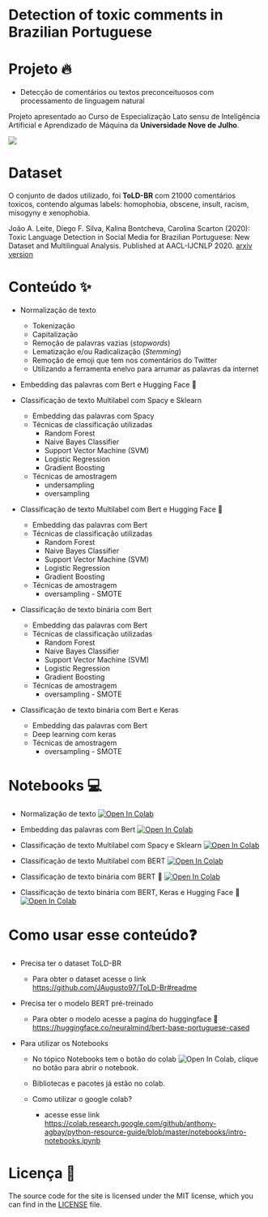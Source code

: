 # Detection of toxic comments in Brazilian Portuguese

# Projeto 🔥
* Detecção de comentários ou textos preconceituosos com processamento de linguagem natural


Projeto apresentado ao Curso de Especialização Lato sensu de Inteligência Artificial e Aprendizado de Máquina da **Universidade Nove de Julho**.


![](https://i0.wp.com/www.datageeks.com.br/wp-content/uploads/2019/03/An%C3%A1lise-de-Sentimentos.jpg?fit=1336%2C785&ssl=1)

# Dataset 
O conjunto de dados utilizado, foi **ToLD-BR** com 21000 comentários toxicos, contendo algumas labels: homophobia, obscene, insult, racism, misogyny e xenophobia.


João A. Leite, Diego F. Silva, Kalina Bontcheva, Carolina Scarton (2020): Toxic Language Detection in Social Media for Brazilian Portuguese: New Dataset and Multilingual Analysis. Published at AACL-IJCNLP 2020. [arxiv version](https://arxiv.org/abs/2010.04543)


# Conteúdo ✨

* Normalização de texto
  * Tokenização
  * Capitalização
  * Remoção de palavras vazias (*stopwords*)
  * Lematização e/ou Radicalização (*Stemming*)
  * Remoção de emoji que tem nos comentários do Twitter
  * Utilizando a ferramenta enelvo para arrumar as palavras da internet

* Embedding das palavras com Bert e Hugging Face 🤗

* Classificação de texto Multilabel com Spacy e Sklearn
  * Embedding das palavras com Spacy
  * Técnicas de classificação utilizadas
    * Random Forest
    * Naive Bayes Classifier
    * Support Vector Machine (SVM)
    * Logistic Regression
    * Gradient Boosting
  * Técnicas de amostragem
    * undersampling
    * oversampling
    
* Classificação de texto Multilabel com Bert e Hugging Face 🤗
  * Embedding das palavras com Bert
  * Técnicas de classificação utilizadas
    * Random Forest
    * Naive Bayes Classifier
    * Support Vector Machine (SVM)
    * Logistic Regression
    * Gradient Boosting
  * Técnicas de amostragem
    * oversampling - SMOTE
    
* Classificação de texto binária com Bert
  * Embedding das palavras com Bert
  * Técnicas de classificação utilizadas
    * Random Forest
    * Naive Bayes Classifier
    * Support Vector Machine (SVM)
    * Logistic Regression
    * Gradient Boosting
  * Técnicas de amostragem
    * oversampling - SMOTE
  
* Classificação de texto binária com Bert e Keras
  * Embedding das palavras com Bert
  * Deep learning com keras
  * Técnicas de amostragem
    * oversampling - SMOTE

# Notebooks 💻

* Normalização de texto [![Open In Colab](https://colab.research.google.com/assets/colab-badge.svg)](https://colab.research.google.com/drive/1dHZXclbrZ9WsPCgHoVcMv0gmF2PgnUw-?usp=sharing)

* Embedding das palavras com Bert [![Open In Colab](https://colab.research.google.com/assets/colab-badge.svg)](https://colab.research.google.com/drive/1DT48aU0sTJKO4kj_67q8j0y_bYSRFOU-?usp=sharing)

* Classificação de texto Multilabel com Spacy e Sklearn [![Open In Colab](https://colab.research.google.com/assets/colab-badge.svg)](https://colab.research.google.com/drive/1I6QCBJIE961nUtb2xvGMOn3SDBkTZnes?usp=sharing)

* Classificação de texto Multilabel com BERT [![Open In Colab](https://colab.research.google.com/assets/colab-badge.svg)](https://colab.research.google.com/drive/12V9yfCEwI4He1EEYBR0V9zpABALcLtUm?usp=sharing) 

* Classificação de texto binária com BERT 🤗 [![Open In Colab](https://colab.research.google.com/assets/colab-badge.svg)](https://colab.research.google.com/drive/1RDFvs-NAKCWZ4lN9ftkqA88AXRGDDd5f?usp=sharing)

* Classificação de texto binária com BERT, Keras e Hugging Face 🤗 [![Open In Colab](https://colab.research.google.com/assets/colab-badge.svg)](
https://colab.research.google.com/drive/1_RrHcsnQCbyWvOZ1MnvswmCys3WTXH-R?usp=sharing)



# Como usar esse conteúdo❓

* Precisa ter o dataset ToLD-BR
  * Para obter o dataset acesse o link https://github.com/JAugusto97/ToLD-Br#readme


* Precisa ter o modelo BERT pré-treinado
  * Para obter o modelo acesse a pagina do huggingface 🤗 https://huggingface.co/neuralmind/bert-base-portuguese-cased

* Para utilizar os Notebooks
  * No tópico Notebooks tem o botão do colab ![Open In Colab](https://colab.research.google.com/assets/colab-badge.svg), clique no botão para abrir o notebook.

  * Bibliotecas e pacotes já estão no colab.
  
  * Como utilizar o google colab? 
    * acesse esse link https://colab.research.google.com/github/anthony-agbay/python-resource-guide/blob/master/notebooks/intro-notebooks.ipynb


# Licença 🚩


The source code for the site is licensed under the MIT license, which you can find in the [LICENSE](https://github.com/SamuelTelesSilva/toxic_comment_detection/blob/main/LICENSE) file.







